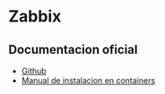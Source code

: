 # Zabbix

## Documentacion oficial

- [Github](https://github.com/zabbix/zabbix-docker)
- [Manual de instalacion en containers](https://www.zabbix.com/documentation/current/en/manual/installation/containers)